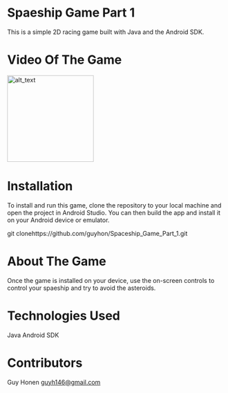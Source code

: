 # Spaeship Game Part 1
  This is a simple 2D racing game built with Java and the Android SDK.
  

# Video Of The Game
  <img src="https://ibb.co/sgQ1tL9" alt="alt_text" width="200">  
  

# Installation
  To install and run this game, clone the repository to your local machine and open the project in Android Studio. You can then build the app and install it on your      Android device or emulator.

  git clonehttps://github.com/guyhon/Spaceship_Game_Part_1.git

# About The Game
  Once the game is installed on your device,  use the on-screen controls to control your spaeship and try to avoid the asteroids. 

# Technologies Used
  Java
  Android SDK

# Contributors
  Guy Honen guyh146@gmail.com
